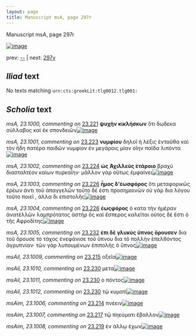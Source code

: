 ```yaml
---
layout: page
title: Manuscript msA, page 297r
---
```


Manuscript msA, page 297r

[![image](http://www.homermultitext.org/iipsrv?OBJ=IIP,1.0&FIF=/project/homer/pyramidal/deepzoom/hmt/vaimg/2017a/VA297RN_0467.tif&WID=100&CVT=JPEG)](http://www.homermultitext.org/ict2/?urn=urn:cite2:hmt:vaimg.2017a:VA297RN_0467)

prev:  [--](../--) | next:  [297v](../297v)

## *Iliad* text

No texts matching `urn:cts:greekLit:tlg0012.tlg001:`

## *Scholia* text

*msA, 23.1000, commenting on* [23.221](#23.221)  <a id="msA_23.1000"/> **ψυχὴν κικλήσκων** ὅτι δωδεκα σύλλαβος καὶ ἐκ σπονδειῶν[![image](http://www.homermultitext.org/iipsrv?OBJ=IIP,1.0&FIF=/project/homer/pyramidal/deepzoom/hmt/vaimg/2017a/VA297RN_0467.tif&RGN=0.637,0.3854,0.191,0.0398&WID=1000&CVT=JPEG)](http://www.homermultitext.org/ict2/?urn=urn:cite2:hmt:vaimg.2017a:VA297RN_0467@0.637,0.3854,0.191,0.0398)

*msA, 23.1001, commenting on* [23.223](#23.223)  <a id="msA_23.1001"/> **νυμφίου** δηλοῖ ἡ λέξις ἐνταῦθα καὶ τὸν ἤδη πατέρα παιδῶν νυμφίον ἐν μεγάροις μίαν οἴην παῖδα λιπόντα[![image](http://www.homermultitext.org/iipsrv?OBJ=IIP,1.0&FIF=/project/homer/pyramidal/deepzoom/hmt/vaimg/2017a/VA297RN_0467.tif&RGN=0.641,0.4192,0.189,0.0541&WID=1000&CVT=JPEG)](http://www.homermultitext.org/ict2/?urn=urn:cite2:hmt:vaimg.2017a:VA297RN_0467@0.641,0.4192,0.189,0.0541)

*msA, 23.1002, commenting on* [23.224](#23.224)  <a id="msA_23.1002"/> **ὡς Ἀχιλλεὺς ἐτάροιο** βραχὺ διασταλτέον καίων πυρκαΐην· μᾶλλον γὰρ οὕτως ἐμφαίνει[![image](http://www.homermultitext.org/iipsrv?OBJ=IIP,1.0&FIF=/project/homer/pyramidal/deepzoom/hmt/vaimg/2017a/VA297RN_0467.tif&RGN=0.642,0.4681,0.184,0.0594&WID=1000&CVT=JPEG)](http://www.homermultitext.org/ict2/?urn=urn:cite2:hmt:vaimg.2017a:VA297RN_0467@0.642,0.4681,0.184,0.0594)

*msA, 23.1003, commenting on* [23.226](#23.226)  <a id="msA_23.1003"/> **ἦμος δ'ἑωσφόρος** ὅτι μεταφορικῶς ἐρέων ἀντι τοῦ ἀπαγγελῶν τοῦτο δέ ἐστι προσημαινῶν οὐ γὰρ δια λόγου τοῦτο ποιεῖ , ἀλλα δι επιστολῆς[![image](http://www.homermultitext.org/iipsrv?OBJ=IIP,1.0&FIF=/project/homer/pyramidal/deepzoom/hmt/vaimg/2017a/VA297RN_0467.tif&RGN=0.652,0.5147,0.185,0.0819&WID=1000&CVT=JPEG)](http://www.homermultitext.org/ict2/?urn=urn:cite2:hmt:vaimg.2017a:VA297RN_0467@0.652,0.5147,0.185,0.0819)

*msA, 23.1004, commenting on* [23.226](#23.226)  <a id="msA_23.1004"/> **ἑωςφόρος** ὁ κατα τὴν ἡμέραν ἀνατέλλῶν λαμπρότατος ἀστήρ ὅς καὶ ἕσπερος καλεῖται οὑτος δέ ἔστι ὀ τῆς Αφροδίτης[![image](http://www.homermultitext.org/iipsrv?OBJ=IIP,1.0&FIF=/project/homer/pyramidal/deepzoom/hmt/vaimg/2017a/VA297RN_0467.tif&RGN=0.646,0.5875,0.205,0.0594&WID=1000&CVT=JPEG)](http://www.homermultitext.org/ict2/?urn=urn:cite2:hmt:vaimg.2017a:VA297RN_0467@0.646,0.5875,0.205,0.0594)

*msA, 23.1005, commenting on* [23.232](#23.232)  <a id="msA_23.1005"/> **ἐπι δὲ γλυκὺς ὕπνος ὄρουσεν** δια τοῦ ὄρουσε τὸ τάχος ἐνεφάνισε τοῦ ὕπνου δια τὸ πολλὴν ἐπελθόντος ἀγρυπνίαν· τῶν γὰρ λυπουμένων ἐπιπολῆς ὁ ὕπνος[![image](http://www.homermultitext.org/iipsrv?OBJ=IIP,1.0&FIF=/project/homer/pyramidal/deepzoom/hmt/vaimg/2017a/VA297RN_0467.tif&RGN=0.633,0.6401,0.213,0.0706&WID=1000&CVT=JPEG)](http://www.homermultitext.org/ict2/?urn=urn:cite2:hmt:vaimg.2017a:VA297RN_0467@0.633,0.6401,0.213,0.0706)

*msAil, 23.1009, commenting on* [23.215](#23.215)  <a id="msAil_23.1009"/> οξεῖα[![image](http://www.homermultitext.org/iipsrv?OBJ=IIP,1.0&FIF=/project/homer/pyramidal/deepzoom/hmt/vaimg/2017a/VA297RN_0467.tif&RGN=0.332,0.2712,0.048,0.0143&WID=1000&CVT=JPEG)](http://www.homermultitext.org/ict2/?urn=urn:cite2:hmt:vaimg.2017a:VA297RN_0467@0.332,0.2712,0.048,0.0143)

*msAil, 23.1010, commenting on* [23.230](#23.230)  <a id="msAil_23.1010"/> μετα[![image](http://www.homermultitext.org/iipsrv?OBJ=IIP,1.0&FIF=/project/homer/pyramidal/deepzoom/hmt/vaimg/2017a/VA297RN_0467.tif&RGN=0.315,0.5597,0.038,0.0128&WID=1000&CVT=JPEG)](http://www.homermultitext.org/ict2/?urn=urn:cite2:hmt:vaimg.2017a:VA297RN_0467@0.315,0.5597,0.038,0.0128)

*msAil, 23.1011, commenting on* [23.230](#23.230)  <a id="msAil_23.1011"/> ο πόντος[![image](http://www.homermultitext.org/iipsrv?OBJ=IIP,1.0&FIF=/project/homer/pyramidal/deepzoom/hmt/vaimg/2017a/VA297RN_0467.tif&RGN=0.482,0.559,0.048,0.012&WID=1000&CVT=JPEG)](http://www.homermultitext.org/ict2/?urn=urn:cite2:hmt:vaimg.2017a:VA297RN_0467@0.482,0.559,0.048,0.012)

*msAil, 23.1012, commenting on* [23.230](#23.230)  <a id="msAil_23.1012"/> τῷ κυματί[![image](http://www.homermultitext.org/iipsrv?OBJ=IIP,1.0&FIF=/project/homer/pyramidal/deepzoom/hmt/vaimg/2017a/VA297RN_0467.tif&RGN=0.562,0.559,0.066,0.0143&WID=1000&CVT=JPEG)](http://www.homermultitext.org/ict2/?urn=urn:cite2:hmt:vaimg.2017a:VA297RN_0467@0.562,0.559,0.066,0.0143)

*msAim, 23.1006, commenting on* [23.214](#23.214)  <a id="msAim_23.1006"/> πνέειν[![image](http://www.homermultitext.org/iipsrv?OBJ=IIP,1.0&FIF=/project/homer/pyramidal/deepzoom/hmt/vaimg/2017a/VA297RN_0467.tif&RGN=0.642,0.2622,0.037,0.0143&WID=1000&CVT=JPEG)](http://www.homermultitext.org/ict2/?urn=urn:cite2:hmt:vaimg.2017a:VA297RN_0467@0.642,0.2622,0.037,0.0143)

*msAim, 23.1007, commenting on* [23.217](#23.217)  <a id="msAim_23.1007"/> τῷ πηεύματι ἔβαλλον[![image](http://www.homermultitext.org/iipsrv?OBJ=IIP,1.0&FIF=/project/homer/pyramidal/deepzoom/hmt/vaimg/2017a/VA297RN_0467.tif&RGN=0.64,0.3178,0.069,0.0173&WID=1000&CVT=JPEG)](http://www.homermultitext.org/ict2/?urn=urn:cite2:hmt:vaimg.2017a:VA297RN_0467@0.64,0.3178,0.069,0.0173)

*msAim, 23.1008, commenting on* [23.219](#23.219)  <a id="msAim_23.1008"/> ἐν ἀλλῳ έχων[![image](http://www.homermultitext.org/iipsrv?OBJ=IIP,1.0&FIF=/project/homer/pyramidal/deepzoom/hmt/vaimg/2017a/VA297RN_0467.tif&RGN=0.637,0.3464,0.063,0.0203&WID=1000&CVT=JPEG)](http://www.homermultitext.org/ict2/?urn=urn:cite2:hmt:vaimg.2017a:VA297RN_0467@0.637,0.3464,0.063,0.0203)